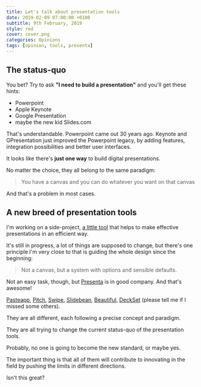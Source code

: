 ```yaml
---
title: Let's talk about presentation tools
date: 2019-02-09 07:00:00 +0100
subtitle: 9th February, 2019
style: red
cover: cover.png
categories: Opinions
tags: [opinion, tools, presenta]
---
```


## The status-quo

You bet? Try to ask **"I need to build a presentation"** and you'll get these hints:

- Powerpoint
- Apple Keynote
- Google Presentation
- maybe the new kid Slides.com

That's understandable. Powerpoint came out 30 years ago. Keynote and GPresentation just improved the Powerpoint legacy, by adding features, integration possibilities and better user interfaces. 

It looks like there's **just one way** to build digital presentations.

No matter the choice, they all belong to the same paradigm:

> You have a canvas and you can do whatever you want on that canvas

And that's a problem in most cases.

## A new breed of presentation tools

I'm working on a side-project, [a little tool](/blog/lets-talk-about-presenting-information-and-data/) that helps to make effective presentations in an efficient way. 

It's still in progress, a lot of things are supposed to change, but there's one principle I'm very close to that is guiding the whole design since the beginning:

> Not a canvas, but a system with options and sensible defaults.

Not an easy task, though, but [Presenta](https://www.presenta.cc) is in good company. And that's awesome!

[Pasteapp](https://pasteapp.com), [Pitch](https://pitch.com), [Swipe](https://swipe.to), [Slidebean](https://slidebean.com), [Beautiful](https://www.beautiful.ai), [DeckSet](https://www.deckset.com/) (please tell me if I missed some others). 

They are all different, each following a precise concept and paradigm. 

They are all trying to change the current status-quo of the presentation tools. 

Probably, no one is going to become the new standard, or maybe yes. 

The important thing is that all of them will contribute to innovating in the field by pushing the limits in different directions.

Isn't this great?